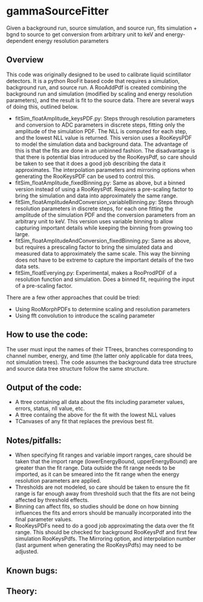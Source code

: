 # gammaSourceFitter
Given a background run, source simulation, and source run, fits simulation + bgnd to source to get conversion from arbitrary unit to keV and energy-dependent energy resolution parameters

## Overview
This code was originally designed to be used to calibrate liquid scintillator detectors. It is a python RooFit based code that requires a simulation, background run, and source run. A RooAddPdf is created combining the background run and simulation (modified by scaling and energy resolution parameters), and the result is fit to the source data. There are several ways of doing this, outlined below.

* fitSim_floatAmplitude_keysPDF.py: Steps through resolution parameters and conversion to ADC parameters in discrete steps, fitting only the amplitude of the simulation PDF. The NLL is computed for each step, and the lowest NLL value is returned. This version uses a RooKeysPDF to model the simulation data and background data. The advantage of this is that the fits are done in an unbinned fashion. The disadvantage is that there is potential bias introduced by the RooKeysPdf, so care should be taken to see that it does a good job describing the data it approximates. The interpolation parameters and mirroring options when generating the RooKeysPDF can be used to control this.
* fitSim_floatAmplitude_fixedBinning.py: Same as above, but a binned version instead of using a RooKeysPdf. Requires a pre-scaling factor to bring the simulation and data into approximately the same range. 
* fitSim_floatAmplitudeAndConversion_variableBinning.py: Steps through resolution parameters in discrete steps, for each one fitting the amplitude of the simulation PDF and the conversion parameters from an arbitrary unit to keV. This version uses variable binning to allow capturing important details while keeping the binning from growing too large.
* fitSim_floatAmplitudeAndConversion_fixedBinning.py: Same as above, but requires a prescaling factor to bring the simulated data and measured data to approximately the same scale. This way the binning does not have to be extreme to capture the important details of the two data sets.
* fitSim_floatEverying.py: Experimental, makes a RooProdPDF of a resolution function and simulation. Does a binned fit, requiring the input of a pre-scaling factor. 

There are a few other approaches that could be tried:
* Using RooMorphPDFs to determine scaling and resolution parameters
* Using fft convolution to introduce the scaling parameter

## How to use the code:
The user must input the names of their TTrees, branches corresponding to channel number, energy, and time (the latter only applicable for data trees, not simulation trees). The code assumes the background data tree structure and source data tree structure follow the same structure.

## Output of the code:
* A ttree containing all data about the fits including parameter values, errors, status, nll value, etc.
* A ttree contaiing the above for the fit with the lowest NLL values
* TCanvases of any fit that replaces the previous best fit.

## Notes/pitfalls:
* When specifying fit ranges and variable import ranges, care should be taken that the import range (lowerEnergyBound, upperEnergyBound) are greater than the fit range. Data outside the fit range needs to be imported, as it can be smeared into the fit range when the energy resolution parameters are applied.
* Thresholds are not modeled, so care should be taken to ensure the fit range is far enough away from threshold such that the fits are not being affected by threshold effects.
* Binning can affect fits, so studies should be done on how binning influences the fits and errors should be manually incorporated into the final parameter values. 
* RooKeysPDFs need to do a good job approximating the data over the fit range. This should be checked for background RooKeysPdf and first few simulation RooKeysPdfs. The Mirroring option, and interpolation number (last argument when generating the RooKeysPdfs) may need to be adjusted.

## Known bugs:

## Theory:

